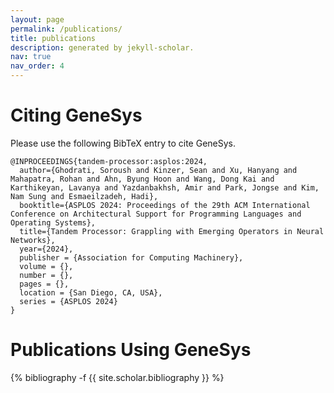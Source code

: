 ```yaml
---
layout: page
permalink: /publications/
title: publications
description: generated by jekyll-scholar.
nav: true
nav_order: 4
---
```

<!-- _pages/publications.md -->

# Citing GeneSys
Please use the following BibTeX entry to cite GeneSys.

```
@INPROCEEDINGS{tandem-processor:asplos:2024,
  author={Ghodrati, Soroush and Kinzer, Sean and Xu, Hanyang and Mahapatra, Rohan and Ahn, Byung Hoon and Wang, Dong Kai and Karthikeyan, Lavanya and Yazdanbakhsh, Amir and Park, Jongse and Kim, Nam Sung and Esmaeilzadeh, Hadi},
  booktitle={ASPLOS 2024: Proceedings of the 29th ACM International Conference on Architectural Support for Programming Languages and Operating Systems}, 
  title={Tandem Processor: Grappling with Emerging Operators in Neural Networks}, 
  year={2024},
  publisher = {Association for Computing Machinery},
  volume = {},
  number = {},
  pages = {},
  location = {San Diego, CA, USA},
  series = {ASPLOS 2024}
}
```

# Publications Using GeneSys
<div class="publications">

{% bibliography -f {{ site.scholar.bibliography }} %}

</div>

